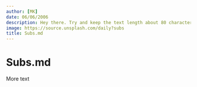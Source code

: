 ```yaml
---
author: [MK]
date: 06/06/2006
description: Hey there. Try and keep the text length about 80 characters...
image: https://source.unsplash.com/daily?subs
title: Subs.md
---
```


# Subs.md

More text
